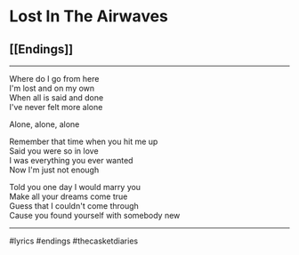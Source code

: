 # Lost In The Airwaves

## [[Endings]]

---

Where do I go from here  
I'm lost and on my own  
When all is said and done  
I've never felt more alone

Alone, alone, alone

Remember that time when you hit me up  
Said you were so in love  
I was everything you ever wanted  
Now I'm just not enough

Told you one day I would marry you  
Make all your dreams come true  
Guess that I couldn't come through  
Cause you found yourself with somebody new

---

#lyrics #endings #thecasketdiaries
